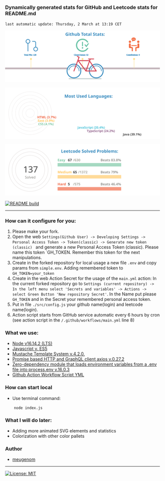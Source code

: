 ### Dynamically generated stats for GitHub and Leetcode stats for README.md
	last automatic update: Thursday, 2 March at 13:19 CET

![chart-bar](/assets/github-total-bicycle.svg)

![chart-bar](/assets/github-languages-sledge.svg)

![chart-bar](/assets/leetcode-total-info-circle.svg)

[![README build](https://github.com/meugenom/github-leetcode-stats/actions/workflows/main.yml/badge.svg)](https://github.com/meugenom/github-leetcode-stats/actions/workflows/main.yml)

-----------------------
### How can it configure for you:

1. Please make your fork.
2. Open the web `Settings(Github User) -> Developing Settings -> Personal Access Token -> Token(classic) -> Generate new token (classic) ` and generate a new Personal Access Token (classic). Please name this token `GH_TOKEN. Remember this token for the next manipulations.
3. Create in the forked repository for local usage a new file `.env` and copy params from `simple.env`. Adding remembered token to `GH_TOKEN=your_token`
4. Create in the web Action Secret for the usage of the `main.yml` action: In the current forked repository go to `Settings (current repository) -> In the left menu select 'Secrets and variables' -> Actions -> select Green Button 'New repository Secret'`. In the Name put please `GH_TOKEN` and in the Secret your remembered personal access token.
5. Put in file `./src/config.js` your github name(login) and leetcode name(login).
6. Action script starts from GitHub service automatic every 6 hours by cron (see action script in the `/.github/workflows/main.yml`  line 8)

### What we use:
- [Node v16.14.2 (LTS)](https://nodejs.org/en/blog/release/v16.14.2/)
- [Javascript v. ES5](https://262.ecma-international.org/5.1/)
- [Mustache Template System v.4.2.0.](https://www.npmjs.com/package/mustache)
- [Promise based HTTP and GraphQL client axios v.0.27.2](https://www.npmjs.com/package/axios)
- [Zero-dependency module that loads environment variables from a .env file into process.env v.16.0.3](https://www.npmjs.com/package/dotenv)
- [Github Action Workflow Script YML](https://docs.github.com/en/actions/learn-github-actions/essential-features-of-github-actions)

### How can start local
- Use terminal command:
```
	node index.js
```

### What I will do later:
- Adding more animated SVG elements and statistics
- Colorization with other color pallets

### Author

- [meugenom](https://meugenom.com)
-----------------------
[![License: MIT](https://img.shields.io/badge/License-MIT-green.svg)](https://opensource.org/licenses/MIT)
